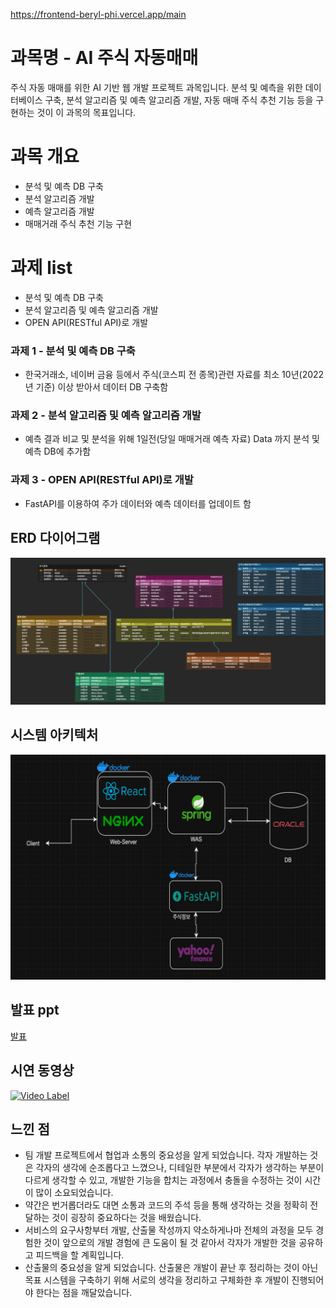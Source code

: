 https://frontend-beryl-phi.vercel.app/main

# 과목명 - AI 주식 자동매매

주식 자동 매매를 위한 AI 기반 웹 개발 프로젝트 과목입니다.
분석 및 예측을 위한 데이터베이스 구축, 분석 알고리즘 및 예측 알고리즘 개발, 자동 매매 주식 추천 기능 등을 구현하는 것이 이 과목의 목표입니다.

# 과목 개요

- 분석 및 예측 DB 구축
- 분석 알고리즘 개발
- 예측 알고리즘 개발
- 매매거래 주식 추천 기능 구현

# 과제 list

- 분석 및 예측 DB 구축
- 분석 알고리즘 및 예측 알고리즘 개발
- OPEN API(RESTful API)로 개발

### 과제 1 - 분석 및 예측 DB 구축

- 한국거래소, 네이버 금융 등에서 주식(코스피 전 종목)관련 자료를 최소 10년(2022년 기준) 이상 받아서 데이터 DB 구축함

### 과제 2 - 분석 알고리즘 및 예측 알고리즘 개발

- 예측 결과 비교 및 분석을 위해 1일전(당일 매매거래 예측 자료) Data 까지 분석 및 예측 DB에 추가함

### 과제 3 - OPEN API(RESTful API)로 개발

- FastAPI를 이용하여 주가 데이터와 예측 데이터를 업데이트 함

## ERD 다이어그램

<img src="ERD.png"/><br>

## 시스템 아키텍처

<img src="systemarchitecture.png"/><br>

## 발표 ppt
[발표](./발표.pdf)
<br>

## 시연 동영상
[![Video Label](http://img.youtube.com/vi/N7XwpZdp87A/0.jpg)](https://youtu.be/N7XwpZdp87A)
<br>

## 느낀 점
- 팀 개발 프로젝트에서 협업과 소통의 중요성을 알게 되었습니다. 각자 개발하는 것은 각자의 생각에 순조롭다고 느꼈으나, 디테일한 부분에서 각자가 생각하는 부분이 다르게 생각할 수 있고, 개발한 기능을 합치는 과정에서 충돌을 수정하는 것이 시간이 많이 소요되었습니다.
- 약간은 번거롭더라도 대면 소통과 코드의 주석 등을 통해 생각하는 것을 정확히 전달하는 것이 굉장히 중요하다는 것을 배웠습니다.
- 서비스의 요구사항부터 개발, 산출물 작성까지 약소하게나마 전체의 과정을 모두 경험한 것이 앞으로의 개발 경험에 큰 도움이 될 것 같아서 각자가 개발한 것을 공유하고 피드백을 할 계획입니다.
- 산출물의 중요성을 알게 되었습니다. 산출물은 개발이 끝난 후 정리하는 것이 아닌 목표 시스템을 구축하기 위해 서로의 생각을 정리하고 구체화한 후 개발이 진행되어야 한다는 점을 깨달았습니다.

